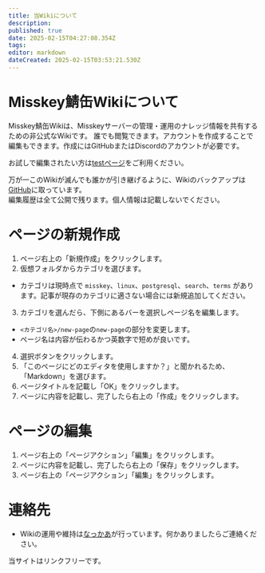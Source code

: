 ```yaml
---
title: 当Wikiについて
description: 
published: true
date: 2025-02-15T04:27:08.354Z
tags: 
editor: markdown
dateCreated: 2025-02-15T03:53:21.530Z
---
```


# Misskey鯖缶Wikiについて

Misskey鯖缶Wikiは、Misskeyサーバーの管理・運用のナレッジ情報を共有するための非公式なWikiです。
誰でも閲覧できます。アカウントを作成することで編集もできます。作成にはGitHubまたはDiscordのアカウントが必要です。

お試しで編集されたい方は[testページ](/test-page)をご利用ください。  

万が一このWikiが滅んでも誰かが引き継げるように、Wikiのバックアップは[GitHub](https://github.com/nakkaa/misskey-doc.7ka.org)に取っています。  
編集履歴は全て公開で残ります。個人情報は記載しないでください。  

# ページの新規作成

1. ページ右上の「新規作成」をクリックします。
2. 仮想フォルダからカテゴリを選びます。
  - カテゴリは現時点で `misskey`、`linux`、`postgresql`、`search`、`terms` があります。記事が現存のカテゴリに適さない場合には新規追加してください。
3. カテゴリを選んだら、下側にあるバーを選択しページ名を編集します。
  - `<カテゴリ名>/new-page`の`new-page`の部分を変更します。
  - ページ名は内容が伝わるかつ英数字で短めが良いです。
4. 選択ボタンをクリックします。
5. 「このページにどのエディタを使用しますか？」と聞かれるため、「Markdown」を選びます。
6. ページタイトルを記載し「OK」をクリックします。
7. ページに内容を記載し、完了したら右上の「作成」をクリックします。

# ページの編集

1. ページ右上の「ページアクション」「編集」をクリックします。
2. ページに内容を記載し、完了したら右上の「保存」をクリックします。
1. ページ右上の「ページアクション」「編集」をクリックします。

# 連絡先

- Wikiの運用や維持は[なっかあ](https://misskey.7ka.org/@nakkaa)が行っています。何かありましたらご連絡ください。  

当サイトはリンクフリーです。
